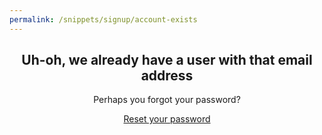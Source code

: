 ```yaml
---
permalink: /snippets/signup/account-exists
---
```

<!-- Start of /snippets/signup/account-exists -->
<div class="light-on-bg" style="text-align: center;" markdown="1">

## Uh-oh, we already have a user with that email address

Perhaps you forgot your password?

<a href="/reset" class="btn btn-primary">Reset your password</a>
</div>
<!-- End of /snippets/signup/account-exists -->
